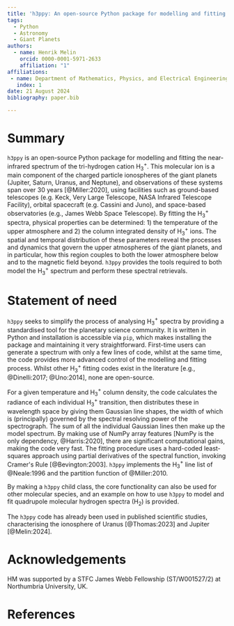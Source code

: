 ```yaml
---
title: 'h3ppy: An open-source Python package for modelling and fitting H$_3^+$ spectra'
tags:
  - Python
  - Astronomy
  - Giant Planets
authors:
  - name: Henrik Melin
    orcid: 0000-0001-5971-2633
    affiliation: "1" 
affiliations:
 - name: Department of Mathematics, Physics, and Electrical Engineering, Northumbria University, Newcastle upon Tyne, UK
   index: 1
date: 21 August 2024
bibliography: paper.bib

---
```


# Summary

`h3ppy` is an open-source Python package for modelling and fitting the near-infrared spectrum of the tri-hydrogen cation H$_3^+$. This molecular ion is a main component of the charged particle ionospheres of the giant planets (Jupiter, Saturn, Uranus, and Neptune), and observations of these systems span over 30 years [@Miller:2020], using facilities such as ground-based telescopes (e.g. Keck, Very Large Telescope, NASA Infrared Telescope Facility), orbital spacecraft (e.g. Cassini and Juno), and space-based observatories (e.g., James Webb Space Telescope). By fitting the H$_3^+$ spectra, physical properties can be determined: 1) the temperature of the upper atmosphere and 2) the column integrated density of H$_3^+$ ions. The spatial and temporal distribution of these parameters reveal the processes and dynamics that govern the upper atmospheres of the giant planets, and in particular, how this region couples to both the lower atmosphere below and to the magnetic field beyond. `h3ppy` provides the tools required to both model the H$_3^+$ spectrum and perform these spectral retrievals. 

# Statement of need

`h3ppy` seeks to simplify the process of analysing H$_3^+$ spectra by providing a standardised tool for the planetary science community. It is written in Python and installation is accessible via `pip`, which makes installing the package and maintaining it very straightforward. First-time users can generate a spectrum with only a few lines of code, whilst at the same time, the code provides more advanced control of the modelling and fitting process. Whilst other H$_3^+$ fitting codes exist in the literature [e.g., @Dinelli:2017; @Uno:2014], none are open-source. 

For a given temperature and H$_3^+$ column density, the code calculates the radiance of each individual H$_3^+$ transition, then distributes these in wavelength space by giving them Gaussian line shapes, the width of which is (principally) governed by the spectral resolving power of the spectrograph. The sum of all the individual Gaussian lines then make up the model spectrum. By making use of NumPy array features [NumPy is the only dependency, @Harris:2020], there are significant computational gains, making the code very fast. The fitting procedure uses a hard-coded least-squares approach using partial derivatives of the spectral function, invoking Cramer's Rule [@Bevington:2003]. `h3ppy` implements the H$_3^+$ line list of @Neale:1996 and the partition function of @Miller:2010. 

By making a `h3ppy` child class, the core functionality can also be used for other molecular species, and an example on how to use `h3ppy` to model and fit quadrupole molecular hydrogen spectra (H$_2$) is provided. 

The `h3ppy` code has already been used in published scientific studies, characterising the ionosphere of Uranus [@Thomas:2023] and Jupiter [@Melin:2024]. 

# Acknowledgements

HM was supported by a STFC James Webb Fellowship (ST/W001527/2) at Northumbria University, UK.

# References
